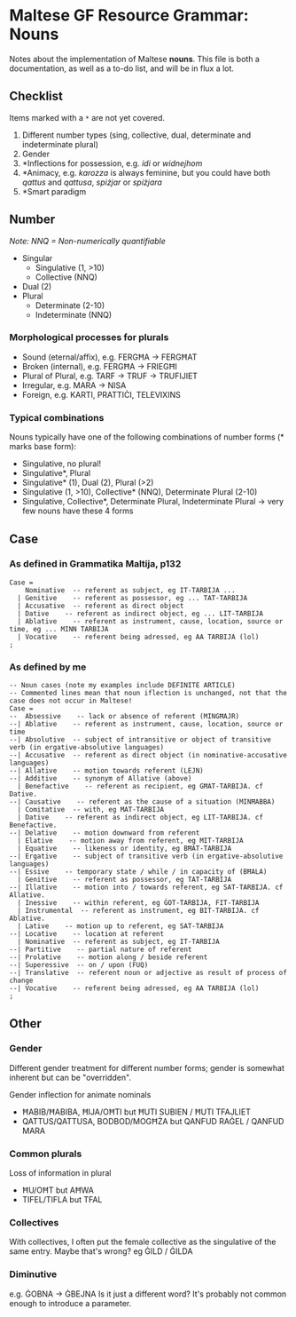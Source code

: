 # Maltese GF Resource Grammar: Nouns

Notes about the implementation of Maltese **nouns**.
This file is both a documentation, as well as a to-do list, and will be in flux a lot.

## Checklist

Items marked with a `*` are not yet covered.

1. Different number types (sing, collective, dual, determinate and indeterminate plural)
1. Gender
1. *Inflections for possession, e.g. _idi_ or _widnejhom_
1. *Animacy, e.g. _karozza_ is always feminine, but you could have both _qattus_ and _qattusa_, _spiżjar_ or _spiżjara_
1. *Smart paradigm

## Number

_Note: NNQ = Non-numerically quantifiable_

- Singular
  - Singulative (1, >10)
  - Collective (NNQ)
- Dual (2)
- Plural
  - Determinate (2-10)
  - Indeterminate (NNQ)

### Morphological processes for plurals

  - Sound (eternal/affix), e.g. FERGĦA -> FERGĦAT
  - Broken (internal), e.g. FERGĦA -> FRIEGĦI
  - Plural of Plural, e.g. TARF -> TRUF -> TRUFIJIET
  - Irregular, e.g. MARA -> NISA
  - Foreign, e.g. KARTI, PRATTIĊI, TELEVIXINS

### Typical combinations

Nouns typically have one of the following combinations of number forms  (* marks base form):

- Singulative, no plural!
- Singulative*, Plural
- Singulative* (1), Dual (2), Plural (>2)
- Singulative (1, >10), Collective* (NNQ), Determinate Plural (2-10)
- Singulative, Collective*, Determinate Plural, Indeterminate Plural -> very few nouns have these 4 forms

## Case

### As defined in Grammatika Maltija, p132

    Case =
        Nominative  -- referent as subject, eg IT-TARBIJA ...
      | Genitive    -- referent as possessor, eg ... TAT-TARBIJA
      | Accusative  -- referent as direct object
      | Dative    -- referent as indirect object, eg ... LIT-TARBIJA
      | Ablative    -- referent as instrument, cause, location, source or time, eg ... MINN TARBIJA
      | Vocative    -- referent being adressed, eg AA TARBIJA (lol)
    ;
    
### As defined by me

    -- Noun cases (note my examples include DEFINITE ARTICLE)
    -- Commented lines mean that noun iflection is unchanged, not that the case does not occur in Maltese!
    Case =
    --  Absessive    -- lack or absence of referent (MINGĦAJR)
    --| Ablative    -- referent as instrument, cause, location, source or time
    --| Absolutive  -- subject of intransitive or object of transitive verb (in ergative-absolutive languages)
    --| Accusative  -- referent as direct object (in nominative-accusative languages)
    --| Allative    -- motion towards referent (LEJN)
    --| Additive    -- synonym of Allative (above)
      | Benefactive    -- referent as recipient, eg GĦAT-TARBIJA. cf Dative.
    --| Causative    -- referent as the cause of a situation (MINĦABBA)
      | Comitative  -- with, eg MAT-TARBIJA
      | Dative    -- referent as indirect object, eg LIT-TARBIJA. cf Benefactive.
    --| Delative    -- motion downward from referent
      | Elative    -- motion away from referent, eg MIT-TARBIJA
      | Equative    -- likeness or identity, eg BĦAT-TARBIJA
    --| Ergative    -- subject of transitive verb (in ergative-absolutive languages)
    --| Essive    -- temporary state / while / in capacity of (BĦALA)
      | Genitive    -- referent as possessor, eg TAT-TARBIJA
    --| Illative    -- motion into / towards referent, eg SAT-TARBIJA. cf Allative.
      | Inessive    -- within referent, eg ĠOT-TARBIJA, FIT-TARBIJA
      | Instrumental  -- referent as instrument, eg BIT-TARBIJA. cf Ablative.
      | Lative    -- motion up to referent, eg SAT-TARBIJA
    --| Locative    -- location at referent
      | Nominative  -- referent as subject, eg IT-TARBIJA
    --| Partitive    -- partial nature of referent
    --| Prolative    -- motion along / beside referent
    --| Superessive  -- on / upon (FUQ)
    --| Translative  -- referent noun or adjective as result of process of change
    --| Vocative    -- referent being adressed, eg AA TARBIJA (lol)
    ;

## Other

### Gender

Different gender treatment for different number forms; gender is somewhat inherent but can be "overridden".

Gender inflection for animate nominals

- ĦABIB/ĦABIBA, ĦIJA/OĦTI but ĦUTI SUBIEN / ĦUTI TFAJLIET
- QATTUS/QATTUSA, BODBOD/MOGĦŻA but QANFUD RAĠEL / QANFUD MARA

### Common plurals

Loss of information in plural

- ĦU/OĦT but AĦWA
- TIFEL/TIFLA but TFAL

### Collectives

With collectives, I often put the female collective as the singulative of the same entry. Maybe that's wrong? eg ĠILD / ĠILDA

### Diminutive

e.g. ĠOBNA -> ĠBEJNA
Is it just a different word? It's probably not common enough to introduce a parameter.
